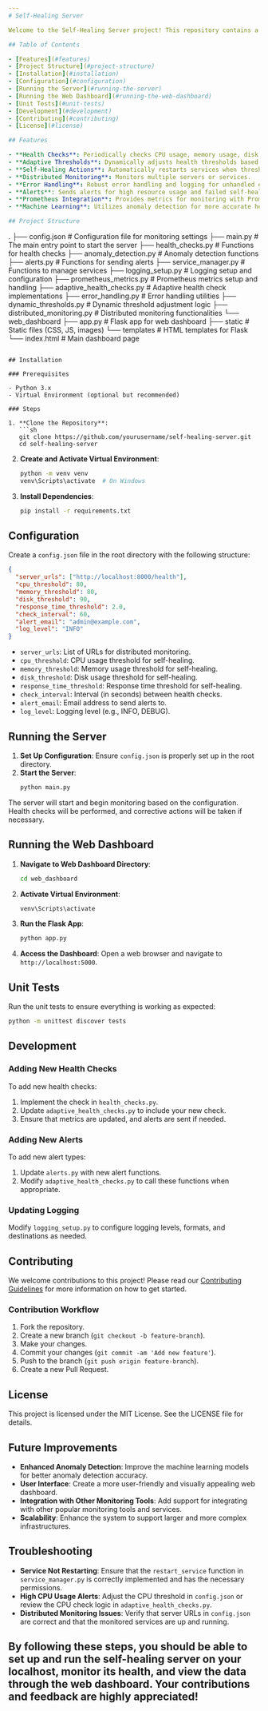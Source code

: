 ```yaml
---
# Self-Healing Server

Welcome to the Self-Healing Server project! This repository contains a powerful, adaptable server system designed to monitor its health and automatically take corrective actions when issues are detected. The system includes advanced features such as adaptive health checks, dynamic threshold adjustments, distributed monitoring, and leverages machine learning for anomaly detection.

## Table of Contents

- [Features](#features)
- [Project Structure](#project-structure)
- [Installation](#installation)
- [Configuration](#configuration)
- [Running the Server](#running-the-server)
- [Running the Web Dashboard](#running-the-web-dashboard)
- [Unit Tests](#unit-tests)
- [Development](#development)
- [Contributing](#contributing)
- [License](#license)

## Features

- **Health Checks**: Periodically checks CPU usage, memory usage, disk space, and response time.
- **Adaptive Thresholds**: Dynamically adjusts health thresholds based on historical data.
- **Self-Healing Actions**: Automatically restarts services when thresholds are exceeded.
- **Distributed Monitoring**: Monitors multiple servers or services.
- **Error Handling**: Robust error handling and logging for unhandled exceptions.
- **Alerts**: Sends alerts for high resource usage and failed self-healing actions.
- **Prometheus Integration**: Provides metrics for monitoring with Prometheus.
- **Machine Learning**: Utilizes anomaly detection for more accurate health assessments.

## Project Structure

```
.
├── config.json                # Configuration file for monitoring settings
├── main.py                    # The main entry point to start the server
├── health_checks.py           # Functions for health checks
├── anomaly_detection.py       # Anomaly detection functions
├── alerts.py                  # Functions for sending alerts
├── service_manager.py         # Functions to manage services
├── logging_setup.py           # Logging setup and configuration
├── prometheus_metrics.py      # Prometheus metrics setup and handling
├── adaptive_health_checks.py  # Adaptive health check implementations
├── error_handling.py          # Error handling utilities
├── dynamic_thresholds.py      # Dynamic threshold adjustment logic
├── distributed_monitoring.py  # Distributed monitoring functionalities
└── web_dashboard
    ├── app.py                # Flask app for web dashboard
    ├── static                # Static files (CSS, JS, images)
    └── templates             # HTML templates for Flask
        └── index.html        # Main dashboard page
```

## Installation

### Prerequisites

- Python 3.x
- Virtual Environment (optional but recommended)

### Steps

1. **Clone the Repository**:
   ```sh
   git clone https://github.com/yourusername/self-healing-server.git
   cd self-healing-server
   ```

2. **Create and Activate Virtual Environment**:
   ```sh
   python -m venv venv
   venv\Scripts\activate  # On Windows
   ```

3. **Install Dependencies**:
   ```sh
   pip install -r requirements.txt
   ```

## Configuration

Create a `config.json` file in the root directory with the following structure:

```json
{
  "server_urls": ["http://localhost:8000/health"],
  "cpu_threshold": 80,
  "memory_threshold": 80,
  "disk_threshold": 90,
  "response_time_threshold": 2.0,
  "check_interval": 60,
  "alert_email": "admin@example.com",
  "log_level": "INFO"
}
```

- `server_urls`: List of URLs for distributed monitoring.
- `cpu_threshold`: CPU usage threshold for self-healing.
- `memory_threshold`: Memory usage threshold for self-healing.
- `disk_threshold`: Disk usage threshold for self-healing.
- `response_time_threshold`: Response time threshold for self-healing.
- `check_interval`: Interval (in seconds) between health checks.
- `alert_email`: Email address to send alerts to.
- `log_level`: Logging level (e.g., INFO, DEBUG).

## Running the Server

1. **Set Up Configuration**: Ensure `config.json` is properly set up in the root directory.
2. **Start the Server**:
   ```sh
   python main.py
   ```

The server will start and begin monitoring based on the configuration. Health checks will be performed, and corrective actions will be taken if necessary.

## Running the Web Dashboard

1. **Navigate to Web Dashboard Directory**:
   ```sh
   cd web_dashboard
   ```

2. **Activate Virtual Environment**:
   ```sh
   venv\Scripts\activate
   ```

3. **Run the Flask App**:
   ```sh
   python app.py
   ```

4. **Access the Dashboard**: Open a web browser and navigate to `http://localhost:5000`.

## Unit Tests

Run the unit tests to ensure everything is working as expected:

```sh
python -m unittest discover tests
```

## Development

### Adding New Health Checks

To add new health checks:
1. Implement the check in `health_checks.py`.
2. Update `adaptive_health_checks.py` to include your new check.
3. Ensure that metrics are updated, and alerts are sent if needed.

### Adding New Alerts

To add new alert types:
1. Update `alerts.py` with new alert functions.
2. Modify `adaptive_health_checks.py` to call these functions when appropriate.

### Updating Logging

Modify `logging_setup.py` to configure logging levels, formats, and destinations as needed.

## Contributing

We welcome contributions to this project! Please read our [Contributing Guidelines](CONTRIBUTING.md) for more information on how to get started.

### Contribution Workflow

1. Fork the repository.
2. Create a new branch (`git checkout -b feature-branch`).
3. Make your changes.
4. Commit your changes (`git commit -am 'Add new feature'`).
5. Push to the branch (`git push origin feature-branch`).
6. Create a new Pull Request.

## License

This project is licensed under the MIT License. See the LICENSE file for details.

## Future Improvements

- **Enhanced Anomaly Detection**: Improve the machine learning models for better anomaly detection accuracy.
- **User Interface**: Create a more user-friendly and visually appealing web dashboard.
- **Integration with Other Monitoring Tools**: Add support for integrating with other popular monitoring tools and services.
- **Scalability**: Enhance the system to support larger and more complex infrastructures.

## Troubleshooting

- **Service Not Restarting**: Ensure that the `restart_service` function in `service_manager.py` is correctly implemented and has the necessary permissions.
- **High CPU Usage Alerts**: Adjust the CPU threshold in `config.json` or review the CPU check logic in `adaptive_health_checks.py`.
- **Distributed Monitoring Issues**: Verify that server URLs in `config.json` are correct and that the monitored services are up and running.

By following these steps, you should be able to set up and run the self-healing server on your localhost, monitor its health, and view the data through the web dashboard. Your contributions and feedback are highly appreciated!
---
```

